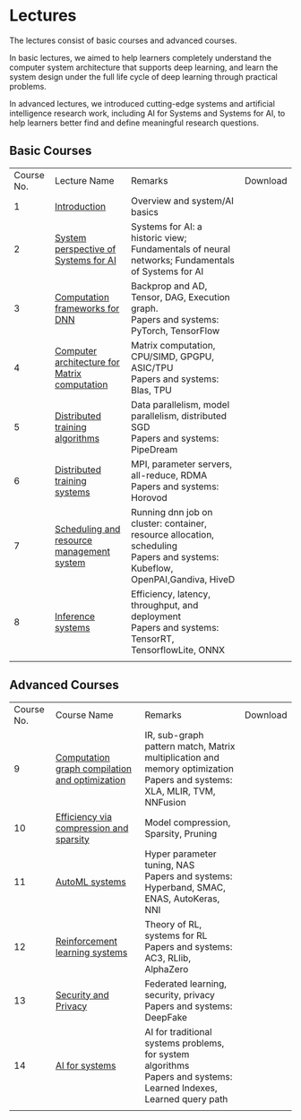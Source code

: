# Lectures

The lectures consist of basic courses and advanced courses.

In basic lectures, we aimed to help learners completely understand the computer system architecture that supports deep learning, and learn the system design under the full life cycle of deep learning through practical problems.

In advanced lectures, we introduced cutting-edge systems and artificial intelligence research work, including AI for Systems and Systems for AI, to help learners better find and define meaningful research questions.

## Basic Courses

| | | | |
|---|---|---|---|
| Course No.|Lecture Name|Remarks|Download|
|1|[Introduction](/docs/SystemforAI-1-2-Introduction%20and%20System%20Perspective.pdf)|Overview and system/AI basics|<!--[PPT](./BasicTopics/SystemforAI-1-2-Introduction%20and%20System%20Perspective.pptx)-->|
|2|[System perspective of Systems for AI](/docs/SystemforAI-1-2-Introduction%20and%20System%20Perspective.pdf)|Systems for AI: a historic view; Fundamentals of neural networks; Fundamentals of Systems for AI|<!--[PPT](./BasicTopics/SystemforAI-1-2-Introduction%20and%20System%20Perspective.pptx)-->|
|3|[Computation frameworks for DNN](/docs/SystemforAI-3-Framework.pdf)|Backprop and AD, Tensor, DAG, Execution graph. <br>Papers and systems: PyTorch, TensorFlow|<!--[PPT](./BasicTopics/SystemforAI-3-Framework.pptx)-->|
|4|[Computer architecture for Matrix computation](/docs/SystemforAI-4-Computer%20architecture%20for%20Matrix%20computation.pdf)|Matrix computation, CPU/SIMD, GPGPU, ASIC/TPU <br>Papers and systems: Blas, TPU|<!--[PPT](./BasicTopics/SystemforAI-4-Computer%20architecture%20for%20Matrix%20computation.pptx)-->|
|5|[Distributed training algorithms](/docs/SystemforAI-5-DistributedAlgo.pdf)|Data parallelism, model parallelism, distributed SGD <br>Papers and systems: PipeDream|<!--[PPT](./BasicTopics/SystemforAI-5-DistributedAlgo.pptx)-->|
|6|[Distributed training systems](/docs/SystemforAI-6-DistributedSys.pdf)|MPI, parameter servers, all-reduce, RDMA <br>Papers and systems: Horovod|<!--[PPT](./BasicTopics/SystemforAI-6-DistributedSys.pptx)-->|
|7|[Scheduling and resource management system](/docs/SystemforAI-7-Platform.pdf)|Running dnn job on cluster: container, resource allocation, scheduling <br>Papers and systems: Kubeflow, OpenPAI,Gandiva, HiveD|<!--[PPT](./BasicTopics/SystemforAI-7-Platform.pptx)-->|
|8|[Inference systems](/docs/SystemforAI-8-Inference.pdf)|Efficiency, latency, throughput, and deployment <br>Papers and systems: TensorRT, TensorflowLite, ONNX|<!--[PPT](./BasicTopics/SystemforAI-8-Inference.pptx)-->|
||||

## Advanced Courses

| | | | |
|---|---|---|---|
| Course No.|Course Name|Remarks|Download|
|9|[Computation graph compilation and optimization](/docs/SystemforAI-9-Compilation%20and%20Optimization.pdf)|IR, sub-graph pattern match, Matrix multiplication and memory optimization <br>Papers and systems: XLA, MLIR, TVM, NNFusion|<!--[PPT](./AdvancedTopics/SystemforAI-9-Compilation%20and%20Optimization.pptx)-->|
|10|[Efficiency via compression and sparsity](/docs/SystemforAI-10-Efficiency%20via%20Compression%20and%20Sparsity.pdf)|Model compression, Sparsity, Pruning|<!--[PPT](./AdvancedTopics/SystemforAI-10-Efficiency%20via%20Compression%20and%20Sparsity.pptx)-->|
|11|[AutoML systems](/docs/SystemforAI-11-AutoML.pdf)|Hyper parameter tuning, NAS <br>Papers and systems: Hyperband, SMAC, ENAS, AutoKeras, NNI|<!--[PPT](./AdvancedTopics/SystemforAI-11-AutoML.pptx)-->|
|12|[Reinforcement learning systems](/docs/SystemforAI-12-System%20for%20Reinforcement%20Learning.pdf)|Theory of RL, systems for RL <br>Papers and systems: AC3, RLlib, AlphaZero|<!--[PPT](./AdvancedTopics/SystemforAI-12-System%20for%20Reinforcement%20Learning.pptx)-->|
|13|[Security and Privacy](/docs/SystemforAI-13-Security%20and%20Privacy.pdf)|Federated learning, security, privacy <br>Papers and systems: DeepFake|<!--[PPT](./AdvancedTopics/SystemforAI-13-Security%20and%20Privacy.pptx)-->|
|14|[AI for systems](/docs/SystemforAI-14-AI%20for%20Systems.pdf)|AI for traditional systems problems, for system algorithms <br>Papers and systems: Learned Indexes, Learned query path|<!--[PPT](./AdvancedTopics/SystemforAI-14-AI%20for%20Systems.pptx)-->|
||||